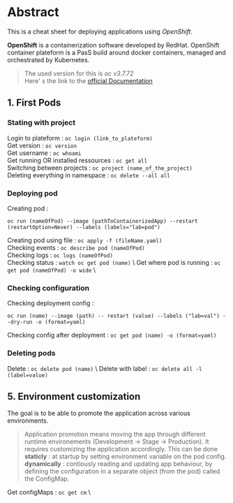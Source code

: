 # Abstract 
This is a cheat sheet for deploying applications using *OpenShift*. 

**OpenShift** is a containerization software developed by RedHat. OpenShift container plateform is a PasS 
  build around docker containers, managed and orchestrated by Kubernetes. 
  
  
  > The used version for this is *oc v3.7.72* \
  > Here' s the link to the [official Documentation](https://docs.openshift.com/container-platform/3.7/dev_guide/index.html)
  
  ## 1. First Pods 
  ### Stating with project
  Login to plateform : `oc login (link_to_plateform)` \
  Get version : `oc version` \
  Get username : `oc whoami` \
  Get running OR installed ressources : `oc get all` \
  Switching between projects : `oc project (name_of_the_project)` \
  Deleting everything in namespace : `oc delete --all all`
  
  ### Deploying pod
  Creating pod : 
  ```
  oc run (nameOfPod) --image (pathToContainerizedApp) --restart (restartOption=Never) --labels (labels="lab=pod")
  ``` 
  Creating pod using file : `oc apply -f (fileName.yaml)` \
  Checking events : `oc describe pod (nameOfPod)` \
  Checking logs : `oc logs (nameOfPod)` \
  Checking status : `watch oc get pod (name)` \ 
  Get where pod is running : `oc get pod (nameOfPod) -o wide` \
  
  
  ### Checking configuration
  Checking deployment config : 
  ```
  oc run (name) --image (path) -- restart (value) --labels ("lab=val") --dry-run -o (format=yaml)
  ```
  Checking config after deployment : `oc get pod (name) -o (format=yaml)`
  
  ### Deleting pods
  Delete : `oc delete pod (name)` \ 
  Delete with label : `oc delete all -l (label=value)`
  
  ## 5. Environment customization
  The goal is to be able to promote the application across various environments.
  > Application promotion means moving the app through different runtime environements (Development -> Stage -> Production). 
  > It requires customizing the application accordingly. This can be done \
  > **staticly** : at startup by setting environment variable on the pod config. \
  > **dynamically** : contiously reading and updating app behaviour, by defining the configuration in a separate object (from the pod) called the ConfigMap. 
  
  Get configMaps : `oc get cm` \
  
